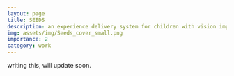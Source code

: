 ```yaml
---
layout: page
title: SEEDS
description: an experience delivery system for children with vision impairments (currently incomplete)
img: assets/img/Seeds_cover_small.png
importance: 2
category: work
---
```

writing this, will update soon.